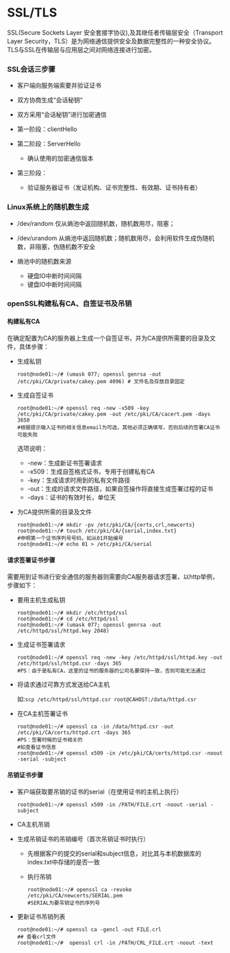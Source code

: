 # SSL/TLS

SSL(Secure Sockets Layer 安全套接字协议),及其继任者传输层安全（Transport Layer Security，TLS）是为网络通信提供安全及数据完整性的一种安全协议。TLS与SSL在传输层与应用层之间对网络连接进行加密。

### SSL会话三步骤

- 客户端向服务端索要并验证证书
- 双方协商生成“会话秘钥“
- 双方采用“会话秘钥”进行加密通信

- 第一阶段：clientHello
- 第二阶段：ServerHello
  - 确认使用的加密通信版本
- 第三阶段：
  - 验证服务器证书（发证机构、证书完整性、有效期、证书持有者）

### Linux系统上的随机数生成

- /dev/random 仅从熵池中返回随机数，随机数用尽，阻塞；
- /dev/urandom 从熵池中返回随机数；随机数用尽，会利用软件生成伪随机数，非阻塞，伪随机数不安全

- 熵池中的随机数来源
  - 硬盘IO中断时间间隔
  - 键盘IO中断时间间隔

### openSSL构建私有CA、自签证书及吊销

#### 构建私有CA

在确定配置为CA的服务器上生成一个自签证书，并为CA提供所需要的目录及文件，具体步骤：

- 生成私钥

  ```shell
  root@node01:~/# (umask 077; openssl genrsa -out /etc/pki/CA/private/cakey.pem 4096) # 文件名及存放目录固定
  ```

- 生成自签证书

  ```shell
  root@node01:~/# openssl req -new -x509 -key /etc/pki/CA/private/cakey.pem -out /etc/pki/CA/cacert.pem -days 3650
  #根据提示输入证书的相关信息email为可选，其他必须正确填写，否则后续的签署CA证书可能失败
  ```

  选项说明：

  - -new：生成新证书签署请求
  - -x509：生成自签格式证书，专用于创建私有CA
  - -key：生成请求时用到的私有文件路径
  - -out：生成的请求文件路径，如果自签操作将直接生成签署过程的证书
  - -days：证书的有效时长，单位天

- 为CA提供所需的目录及文件

  ```shell
  root@node01:~/# mkdir -pv /etc/pki/CA/{certs,crl,newcerts}
  root@node01:~/# touch /etc/pki/CA/{serial,index.txt}
  #申明第一个证书序列号号码，如从01开始编号
  root@node01:~/# echo 01 > /etc/pki/CA/serial 
  ```

#### 请求签署证书步骤

需要用到证书进行安全通信的服务器则需要向CA服务器请求签署，以http举例，步骤如下：

- 要用主机生成私钥

  ```shell
  root@node01:~/# mkdir /etc/httpd/ssl
  root@node01:~/# cd /etc/httpd/ssl
  root@node01:~/# (umask 077; openssl genrsa -out /etc/httpd/ssl/httpd.key 2048)
  ```

- 生成证书签署请求

  ```shell
  root@node01:~/# openssl req -new -key /etc/httpd/ssl/httpd.key -out /etc/httpd/ssl/httpd.csr -days 365
  #PS：由于是私有CA，这里的证书的服务器的公司名要保持一致，否则可能无法通过
  ```

- 将请求通过可靠方式发送给CA主机

  如:```scp /etc/httpd/ssl/httpd.csr root@CAHOST:/data/httpd.csr```

- 在CA主机签署证书

  ```shell
  root@node01:~/# openssl ca -in /data/httpd.csr -out /etc/pki/CA/certs/httpd.crt -days 365
  #PS：签署时候的证书相关的
  #如查看证书信息
  root@node01:~/# openssl x509 -in /etc/pki/CA/certs/httpd.csr -noout -serial -subject
  ```

  

#### 吊销证书步骤

- 客户端获取要吊销的证书的serial（在使用证书的主机上执行）

  ```shell
  root@node01:~/# openssl x509 -in /PATH/FILE.crt -noout -serial -subject
  ```

- CA主机吊销

- 生成吊销证书的吊销编号（首次吊销证书时执行）

  - 先根据客户的提交的serial和subject信息，对比其与本机数据库的index.txt中存储的是否一致

  - 执行吊销

    ```shell
    root@node01:~/# openssl ca -revoke /etc/pki/CA/newcerts/SERIAL.pem
    #SERIAL为要吊销证书的序列号
    ```

    

- 更新证书吊销列表

  ```shell
  root@node01:~/# openssl ca -gencl -out FILE.crl
  ## 查看crl文件
  root@node01:~/#  openssl crl -in /PATH/CRL_FILE.crt -noout -text
  ```

  